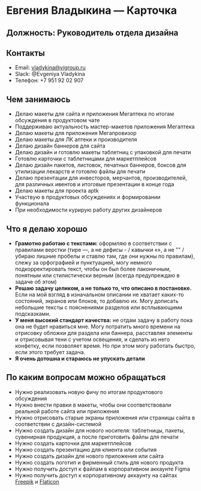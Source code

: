 # Евгения Владыкина — Карточка

## **Должность:** Руководитель отдела дизайна

## **Контакты**

* Email: vladykina@vigroup.ru
* Slack: @Evgeniya Vladykina
* Телефон: +7 951 92 02 907

## Чем занимаюсь

* Делаю макеты для сайта и приложения Мегаптека по итогам обсуждения в продуктовом чате
* Поддерживаю актуальность мастер-макетов приложения Мегаптека
* Делаю макеты для приложения Мегапровизор
* Делаю макеты для ЛК аптеки и производителя
* Делаю дизайн баннеров для сайта
* Делаю дизайн и готовлю макеты таблетниц с упаковкой для печати
* Готовлю карточки с таблетницами для маркетплейсов
* Делаю дизайн пакетов, листовок, печатных баннеров, боксов для утилизации лекарств и готовлю файлы для печати
* Делаю презентации для инвесторов, мерчантов, производителей, для различных ивентов и итоговые презентации в конце года
* Делаю макеты для проекта aptk
* Участвую в продуктовых обсуждениях и формировании функционала
* При необходимости курирую работу других дизайнеров

## Что я делаю хорошо

* **Грамотно работаю с текстами:** оформляю в соответствии с правилами верстки (тире —, а не дефисы - / кавычки «», а не "" / убираю лишние пробелы и ставлю там, где они нужны по правилам), слежу за орфографией и пунктуацией, могу немного подкорректировать текст, чтобы он был более лаконичным, понятным или стилистически верным (всегда предупреждаю в задаче об этом)
* **Решаю задачу целиком, а не только то, что описано в постановке.** Если на мой взгляд в изначальном описании не хватает каких-то состояний, экранов или блоков, то добавлю их. Могу дописать небольшие тексты с пояснениями разделов или всплывающими подсказками.
* **У меня высокий стандарт качества:** не отдам задачу в работу пока она не будет нравиться мне. Могу потратить много времени на отрисовку обложки для раздела или баннера, расставляя элементы и отрисовывая тени с учетом освещения, и сделать из него конфетку, если позволяет время. Но при этом могу работать быстро, если этого требует задача.
* **Я очень дотошна и стараюсь не упускать детали**

## По каким вопросам можно обращаться

* Нужно реализовать новую фичу по итогам продуктового обсуждения
* Нужно внести правки в макеты, чтобы они соответствовали реальной работе сайта или приложения
* Нужно отрисовать старые экраны приложения или страницы сайта в соответствии с дизайн-системой
* Нужно создать дизайн для нового носителя: таблетницы, пакеты, сувенирная продукция, а после приготовить файлы для печати
* Нужно создать карточки для маркетплейсов
* Нужно создать презентацию для клиента или события
* Нужно создать дизайн для нового приложения или сайта
* Нужно создать логотип и фирменный стиль для нового продукта
* Нужно получить доступ к файлам в корпоративном аккаунте Figma
* Нужно получить доступ к корпоративному аккаунту на сайтах [Freepik](https://www.freepik.com/) и [Flaticon](https://www.flaticon.com/)